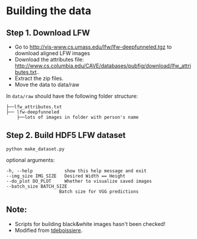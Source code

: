# Building the data
## Step 1. Download LFW

- Go to http://vis-www.cs.umass.edu/lfw/lfw-deepfunneled.tgz to download aligned LFW images
- Download the attributes file: http://www.cs.columbia.edu/CAVE/databases/pubfig/download/lfw_attributes.txt..
- Extract the zip files.
- Move the data to data/raw

In `data/raw` should have the following folder structure:

    ├──lfw_attributes.txt
    ├── lfw-deepfunneled
        ├──lots of images in folder with person's name

## Step 2. Build HDF5 LFW dataset

`python make_dataset.py`

optional arguments:

    -h, --help            show this help message and exit
    --img_size IMG_SIZE   Desired Width == Height
    --do_plot DO_PLOT     Whether to visualize saved images
    --batch_size BATCH_SIZE
                        Batch size for VGG predictions

## Note:
- Scripts for building black&white images hasn't been checked!
- Modified from [tdeboissiere](https://github.com/tdeboissiere).

